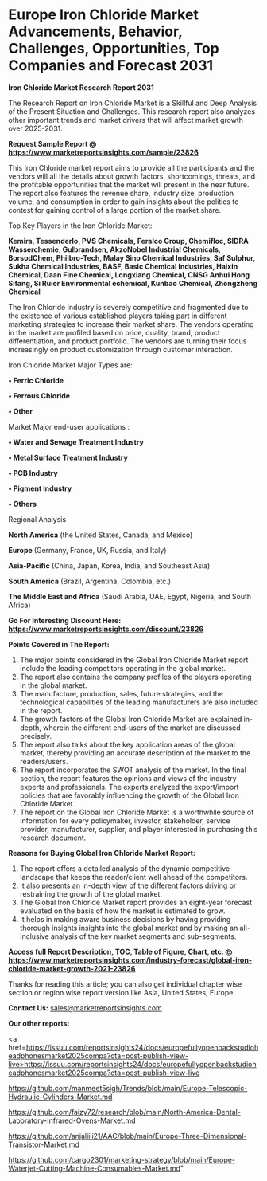# Europe Iron Chloride Market Advancements, Behavior, Challenges, Opportunities, Top Companies and Forecast 2031

<strong>Iron Chloride Market Research Report 2031</strong>

The Research Report on Iron Chloride Market is a Skillful and Deep Analysis of the Present Situation and Challenges. This research report also analyzes other important trends and market drivers that will affect market growth over 2025-2031.

<strong>Request Sample Report @ <a href=https://www.marketreportsinsights.com/sample/23826>https://www.marketreportsinsights.com/sample/23826</a></strong>

This Iron Chloride market report aims to provide all the participants and the vendors will all the details about growth factors, shortcomings, threats, and the profitable opportunities that the market will present in the near future. The report also features the revenue share, industry size, production volume, and consumption in order to gain insights about the politics to contest for gaining control of a large portion of the market share.

Top Key Players in the Iron Chloride Market:

<strong>Kemira, Tessenderlo, PVS Chemicals, Feralco Group, Chemifloc, SIDRA Wasserchemie, Gulbrandsen, AkzoNobel Industrial Chemicals, BorsodChem, Philbro-Tech, Malay Sino Chemical Industries, Saf Sulphur, Sukha Chemical Industries, BASF, Basic Chemical Industries, Haixin Chemical, Daan Fine Chemical, Longxiang Chemical, CNSG Anhui Hong Sifang, Si Ruier Environmental echemical, Kunbao Chemical, Zhongzheng Chemical</strong>

The Iron Chloride Industry is severely competitive and fragmented due to the existence of various established players taking part in different marketing strategies to increase their market share. The vendors operating in the market are profiled based on price, quality, brand, product differentiation, and product portfolio. The vendors are turning their focus increasingly on product customization through customer interaction.

Iron Chloride Market Major Types are:

<strong>• Ferric Chloride

• Ferrous Chloride

• Other</strong>

Market Major end-user applications :

<strong>• Water and Sewage Treatment Industry

• Metal Surface Treatment Industry

• PCB Industry

• Pigment Industry

• Others</strong>

Regional Analysis

</u><strong><b>North America</b></strong> (the United States, Canada, and Mexico)

<strong><b>Europe </b></strong>(Germany, France, UK, Russia, and Italy)

<strong><b>Asia-Pacific</b></strong> (China, Japan, Korea, India, and Southeast Asia)

<strong><b>South America</b></strong> (Brazil, Argentina, Colombia, etc.)

<strong><b>The Middle East and Africa</b></strong> (Saudi Arabia, UAE, Egypt, Nigeria, and South Africa)

<strong>Go For Interesting Discount Here: <a href=https://www.marketreportsinsights.com/discount/23826>https://www.marketreportsinsights.com/discount/23826</a></strong>

<strong>Points Covered in The Report:</strong>
<ol>
  <li>The major points considered in the Global Iron Chloride Market report include the leading competitors operating in the global market.</li>
  <li>The report also contains the company profiles of the players operating in the global market.</li>
  <li>The manufacture, production, sales, future strategies, and the technological capabilities of the leading manufacturers are also included in the report.</li>
  <li>The growth factors of the Global Iron Chloride Market are explained in-depth, wherein the different end-users of the market are discussed precisely.</li>
  <li>The report also talks about the key application areas of the global market, thereby providing an accurate description of the market to the readers/users.</li>
  <li>The report incorporates the SWOT analysis of the market. In the final section, the report features the opinions and views of the industry experts and professionals. The experts analyzed the export/import policies that are favorably influencing the growth of the Global Iron Chloride Market.</li>
  <li>The report on the Global Iron Chloride Market is a worthwhile source of information for every policymaker, investor, stakeholder, service provider, manufacturer, supplier, and player interested in purchasing this research document.</li>
</ol>
<strong>Reasons for Buying Global Iron Chloride Market Report:</strong>

<ol>
  <li>The report offers a detailed analysis of the dynamic competitive landscape that keeps the reader/client well ahead of the competitors.</li>
  <li>It also presents an in-depth view of the different factors driving or restraining the growth of the global market.</li>
  <li>The Global Iron Chloride Market report provides an eight-year forecast evaluated on the basis of how the market is estimated to grow.</li>
  <li>It helps in making aware business decisions by having providing thorough insights insights into the global market and by making an all-inclusive analysis of the key market segments and sub-segments.</li>
</ol>
<strong>Access full Report Description, TOC, Table of Figure, Chart, etc. @ <a href=https://www.marketreportsinsights.com/industry-forecast/global-iron-chloride-market-growth-2021-23826>https://www.marketreportsinsights.com/industry-forecast/global-iron-chloride-market-growth-2021-23826</a></strong>


Thanks for reading this article; you can also get individual chapter wise section or region wise report version like Asia, United States, Europe.

<strong>Contact Us:</strong>
sales@marketreportsinsights.com

<strong>Our other reports:</strong>

<a href=https://issuu.com/reportsinsights24/docs/europefullyopenbackstudioheadphonesmarket2025compa?cta=post-publish-view-live>https://issuu.com/reportsinsights24/docs/europefullyopenbackstudioheadphonesmarket2025compa?cta=post-publish-view-live</a>

<a href=https://github.com/manmeet5sigh/Trends/blob/main/Europe-Telescopic-Hydraulic-Cylinders-Market.md>https://github.com/manmeet5sigh/Trends/blob/main/Europe-Telescopic-Hydraulic-Cylinders-Market.md</a>

<a href=https://github.com/faizy72/research/blob/main/North-America-Dental-Laboratory-Infrared-Ovens-Market.md>https://github.com/faizy72/research/blob/main/North-America-Dental-Laboratory-Infrared-Ovens-Market.md</a>

<a href=https://github.com/anjaliiii21/AAC/blob/main/Europe-Three-Dimensional-Transistor-Market.md>https://github.com/anjaliiii21/AAC/blob/main/Europe-Three-Dimensional-Transistor-Market.md</a>

<a href=https://github.com/cargo2301/marketing-strategy/blob/main/Europe-Waterjet-Cutting-Machine-Consumables-Market.md>https://github.com/cargo2301/marketing-strategy/blob/main/Europe-Waterjet-Cutting-Machine-Consumables-Market.md</a>"
